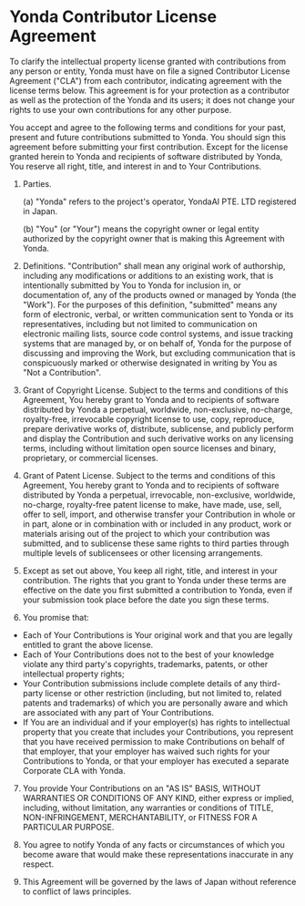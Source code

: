 <!-- To indicate your agreement, simply edit this file and submit a pull request. -->

# Yonda Contributor License Agreement

To clarify the intellectual property license granted with contributions from any person or entity, Yonda must have on file a signed Contributor License Agreement ("CLA") from each contributor, indicating agreement with the license terms below. This agreement is for your protection as a contributor as well as the protection of the Yonda and its users; it does not change your rights to use your own contributions for any other purpose.

You accept and agree to the following terms and conditions for your past, present and future contributions submitted to Yonda. You should sign this agreement before submitting your first contribution. Except for the license granted herein to Yonda and recipients of software distributed by Yonda, You reserve all right, title, and interest in and to Your Contributions.

1. Parties.

   (a) "Yonda" refers to the project's operator, YondaAI PTE. LTD registered in Japan.

   (b) "You" (or "Your") means the copyright owner or legal entity authorized by the copyright owner that is making this Agreement with Yonda.

2. Definitions. "Contribution" shall mean any original work of authorship, including any modifications or additions to an existing work, that is intentionally submitted by You to Yonda for inclusion in, or documentation of, any of the products owned or managed by Yonda (the "Work"). For the purposes of this definition, "submitted" means any form of electronic, verbal, or written communication sent to Yonda or its representatives, including but not limited to communication on electronic mailing lists, source code control systems, and issue tracking systems that are managed by, or on behalf of, Yonda for the purpose of discussing and improving the Work, but excluding communication that is conspicuously marked or otherwise designated in writing by You as "Not a Contribution".

3. Grant of Copyright License. Subject to the terms and conditions of this Agreement, You hereby grant to Yonda and to recipients of software distributed by Yonda a perpetual, worldwide, non-exclusive, no-charge, royalty-free, irrevocable copyright license to use, copy, reproduce, prepare derivative works of, distribute, sublicense, and publicly perform and display the Contribution and such derivative works on any licensing terms, including without limitation open source licenses and binary, proprietary, or commercial licenses.

4. Grant of Patent License. Subject to the terms and conditions of this Agreement, You hereby grant to Yonda and to recipients of software distributed by Yonda a perpetual, irrevocable, non-exclusive, worldwide, no-charge, royalty-free patent license to make, have made, use, sell, offer to sell, import, and otherwise transfer your Contribution in whole or in part, alone or in combination with or included in any product, work or materials arising out of the project to which your contribution was submitted, and to sublicense these same rights to third parties through multiple levels of sublicensees or other licensing arrangements.

5. Except as set out above, You keep all right, title, and interest in your contribution. The rights that you grant to Yonda under these terms are effective on the date you first submitted a contribution to Yonda, even if your submission took place before the date you sign these terms.

6. You promise that:

- Each of Your Contributions is Your original work and that you are legally entitled to grant the above license.
- Each of Your Contributions does not to the best of your knowledge violate any third party's copyrights, trademarks, patents, or other intellectual property rights;
- Your Contribution submissions include complete details of any third-party license or other restriction (including, but not limited to, related patents and trademarks) of which you are personally aware and which are associated with any part of Your Contributions.
- If You are an individual and if your employer(s) has rights to intellectual property that you create that includes your Contributions, you represent that you have received permission to make Contributions on behalf of that employer, that your employer has waived such rights for your Contributions to Yonda, or that your employer has executed a separate Corporate CLA with Yonda.

7. You provide Your Contributions on an "AS IS" BASIS, WITHOUT WARRANTIES OR CONDITIONS OF ANY KIND, either express or implied, including, without limitation, any warranties or conditions of TITLE, NON-INFRINGEMENT, MERCHANTABILITY, or FITNESS FOR A PARTICULAR PURPOSE.

8. You agree to notify Yonda of any facts or circumstances of which you become aware that would make these representations inaccurate in any respect.

9. This Agreement will be governed by the laws of Japan without reference to conflict of laws principles.
